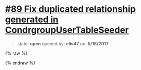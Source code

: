 # [\#89 Fix duplicated relationship generated in CondrgroupUserTableSeeder](https://github.com/adrianharabula/condr/issues/89)

> state: **open** opened by: **elis47** on: **5/16/2017**

{% raw %}

{% endraw %}



